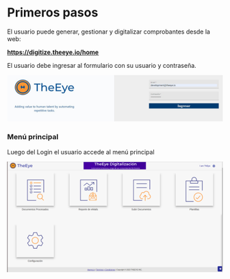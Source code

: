 
# Primeros pasos

El usuario puede generar, gestionar y digitalizar comprobantes desde la web:

**<span style="text-decoration:underline;">https://digitize.theeye.io/home</span>**

El usuario debe ingresar al formulario con su usuario y contraseña.


![alt_text](./images/image61.png "image_tooltip")


### Menú principal 

Luego del Login el usuario accede al menú principal 


![alt_text](./images/image71.png "image_tooltip")





